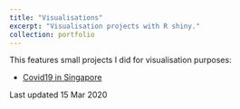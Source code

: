 ```yaml
---
title: "Visualisations"
excerpt: "Visualisation projects with R shiny."
collection: portfolio
---
```


This features small projects I did for visualisation purposes:

- [Covid19 in Singapore](https://tinyurl.com/ejys-covid)

Last updated 15 Mar 2020

    
